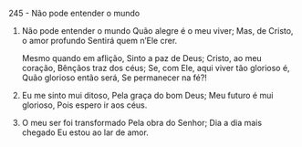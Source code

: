 245 - Não pode entender o mundo

1. Não pode entender o mundo
   Quão alegre é o meu viver;
   Mas, de Cristo, o amor profundo
   Sentirá quem n’Ele crer.

   Mesmo quando em aflição,
   Sinto a paz de Deus;
   Cristo, ao meu coração,
   Bênçãos traz dos céus;
   Se, com Ele, aqui viver tão glorioso é,
   Quão glorioso então será,
   Se permanecer na fé?!

2. Eu me sinto mui ditoso,
   Pela graça do bom Deus;
   Meu futuro é mui glorioso,
   Pois espero ir aos céus.

3. O meu ser foi transformado
   Pela obra do Senhor;
   Dia a dia mais chegado
   Eu estou ao lar de amor.
